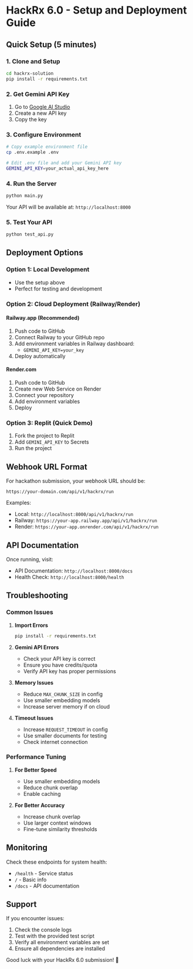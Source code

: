 # HackRx 6.0 - Setup and Deployment Guide

## Quick Setup (5 minutes)

### 1. Clone and Setup
```bash
cd hackrx-solution
pip install -r requirements.txt
```

### 2. Get Gemini API Key
1. Go to [Google AI Studio](https://makersuite.google.com/app/apikey)
2. Create a new API key
3. Copy the key

### 3. Configure Environment
```bash
# Copy example environment file
cp .env.example .env

# Edit .env file and add your Gemini API key
GEMINI_API_KEY=your_actual_api_key_here
```

### 4. Run the Server
```bash
python main.py
```

Your API will be available at: `http://localhost:8000`

### 5. Test Your API
```bash
python test_api.py
```

## Deployment Options

### Option 1: Local Development
- Use the setup above
- Perfect for testing and development

### Option 2: Cloud Deployment (Railway/Render)

#### Railway.app (Recommended)
1. Push code to GitHub
2. Connect Railway to your GitHub repo
3. Add environment variables in Railway dashboard:
   - `GEMINI_API_KEY=your_key`
4. Deploy automatically

#### Render.com
1. Push code to GitHub
2. Create new Web Service on Render
3. Connect your repository
4. Add environment variables
5. Deploy

### Option 3: Replit (Quick Demo)
1. Fork the project to Replit
2. Add `GEMINI_API_KEY` to Secrets
3. Run the project

## Webhook URL Format

For hackathon submission, your webhook URL should be:
```
https://your-domain.com/api/v1/hackrx/run
```

Examples:
- Local: `http://localhost:8000/api/v1/hackrx/run`
- Railway: `https://your-app.railway.app/api/v1/hackrx/run`
- Render: `https://your-app.onrender.com/api/v1/hackrx/run`

## API Documentation

Once running, visit:
- API Documentation: `http://localhost:8000/docs`
- Health Check: `http://localhost:8000/health`

## Troubleshooting

### Common Issues

1. **Import Errors**
   ```bash
   pip install -r requirements.txt
   ```

2. **Gemini API Errors**
   - Check your API key is correct
   - Ensure you have credits/quota
   - Verify API key has proper permissions

3. **Memory Issues**
   - Reduce `MAX_CHUNK_SIZE` in config
   - Use smaller embedding models
   - Increase server memory if on cloud

4. **Timeout Issues**
   - Increase `REQUEST_TIMEOUT` in config
   - Use smaller documents for testing
   - Check internet connection

### Performance Tuning

1. **For Better Speed**
   - Use smaller embedding models
   - Reduce chunk overlap
   - Enable caching

2. **For Better Accuracy**
   - Increase chunk overlap
   - Use larger context windows
   - Fine-tune similarity thresholds

## Monitoring

Check these endpoints for system health:
- `/health` - Service status
- `/` - Basic info
- `/docs` - API documentation

## Support

If you encounter issues:
1. Check the console logs
2. Test with the provided test script
3. Verify all environment variables are set
4. Ensure all dependencies are installed

Good luck with your HackRx 6.0 submission! 🚀
